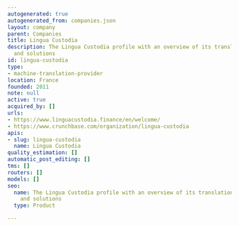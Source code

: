 ```yaml
---
autogenerated: true
autogenerated_from: companies.json
layout: company
parent: Companies
title: Lingua Custodia
description: The Lingua Custodia profile with an overview of its translation technologies
  and solutions
id: lingua-custodia
type:
- machine-translation-provider
location: France
founded: 2011
note: null
active: true
acquired_by: []
urls:
- https://www.linguacustodia.finance/en/welcome/
- https://www.crunchbase.com/organization/lingua-custodia
apis:
- slug: lingua-custodia
  name: Lingua Custodia
quality_estimation: []
automatic_post_editing: []
tms: []
routers: []
models: []
seo:
  name: The Lingua Custodia profile with an overview of its translation technologies
    and solutions
  type: Product

---
```


